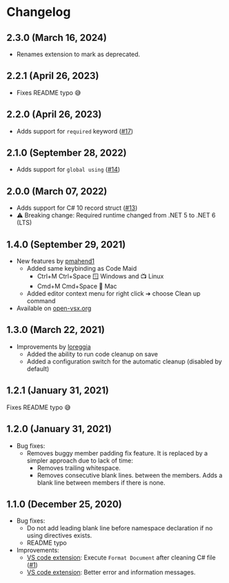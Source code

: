 # Changelog

## 2.3.0 (March 16, 2024)
 - Renames extension to mark as deprecated.

## 2.2.1 (April 26, 2023)
 - Fixes README typo 😅
 
## 2.2.0 (April 26, 2023)
 - Adds support for `required` keyword ([#17](https://github.com/Projektanker/code-butler/issues/17))

## 2.1.0 (September 28, 2022)
 - Adds support for `global using` ([#14](https://github.com/Projektanker/code-butler/issues/14))

## 2.0.0 (March 07, 2022)
 - Adds support for C# 10 record struct ([#13](https://github.com/Projektanker/code-butler/issues/13))
 - ⚠️ Breaking change: Required runtime changed from .NET 5 to .NET 6 (LTS)

## 1.4.0 (September 29, 2021)
 - New features by [pmahend1](https://github.com/pmahend1)
   - Added same keybinding as Code Maid
     - Ctrl+M Ctrl+Space 🪟 Windows and 📺 Linux
     - Cmd+M Cmd+Space 🍎 Mac
   - Added editor context menu for right click ➔ choose Clean up command
 - Available on [open-vsx.org](https://open-vsx.org/extension/projektanker/code-butler)

## 1.3.0 (March 22, 2021)
 - Improvements by [loreggia](https://github.com/loreggia)
   - Added the ability to run code cleanup on save
   - Added a configuration switch for the automatic cleanup (disabled by default)

## 1.2.1 (January 31, 2021)
Fixes README typo 😅

## 1.2.0 (January 31, 2021)
- Bug fixes:
  - Removes buggy member padding fix feature. It is replaced by a simpler approach due to lack of time:
    - Removes trailing whitespace.
    - Removes consecutive blank lines. between the members. Adds a blank line between members if there is none.

## 1.1.0 (December 25, 2020)

- Bug fixes:
  - Do not add leading blank line before namespace declaration if no using directives exists.
  - README typo
- Improvements:
  - [VS code extension](https://marketplace.visualstudio.com/items?itemName=projektanker.code-butler): Execute `Format Document` after cleaning C# file ([#1](https://github.com/Projektanker/code-butler/issues/1))
  - [VS code extension](https://marketplace.visualstudio.com/items?itemName=projektanker.code-butler): Better error and information messages.
